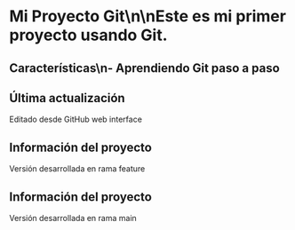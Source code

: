 # Mi Proyecto Git\n\nEste es mi primer proyecto usando Git.
## Características\n- Aprendiendo Git paso a paso
## Última actualización
Editado desde GitHub web interface
## Información del proyecto
Versión desarrollada en rama feature
## Información del proyecto
Versión desarrollada en rama main
